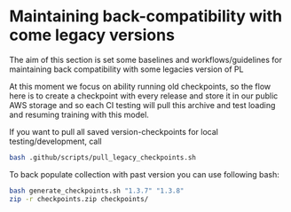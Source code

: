 # Maintaining back-compatibility with come legacy versions

The aim of this section is set some baselines and workflows/guidelines for maintaining back compatibility with some legacies version of PL

At this moment we focus on ability running old checkpoints, so the flow here is to create a checkpoint with every release and store it in our public AWS storage and so each CI testing will pull this archive and test loading and resuming training with this model.

If you want to pull all saved version-checkpoints for local testing/development, call

```bash
bash .github/scripts/pull_legacy_checkpoints.sh
```

To back populate collection with past version you can use following bash:

```bash
bash generate_checkpoints.sh "1.3.7" "1.3.8"
zip -r checkpoints.zip checkpoints/
```
